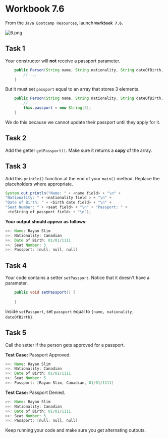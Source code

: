 # Workbook 7.6

From the `Java Bootcamp Resources`, launch **`Workbook 7.6`**.

![6.png](https://firebasestorage.googleapis.com/v0/b/learnthepart-75aed.appspot.com/o/images%2Ffbeacc15-b89a-4783-a96f-280dbe6aca26?alt=media&token=8966c00c-5804-494a-a84a-d88cc3c0fc73)

## **Task 1**

Your constructor will **not** receive a passport parameter. 
```java
    public Person(String name, String nationality, String dateOfBirth, int seatNumber) {
        // ...
    }
```
But it must set `passport` equal to an array that stores 3 elements.

```java
    public Person(String name, String nationality, String dateOfBirth, int seatNumber) {
        // ...
        this.passport = new String[3];
    }
```
We do this because we cannot update their passport until they apply for it.

## **Task 2**

Add the getter `getPassport()`. Make sure it returns a **copy** of the array.

## Task 3
Add this `println()` function at the end of your `main()` method. Replace the placeholders where appropriate.
```java
System.out.println("Name: " + <name field> + "\n" + 
"Nationality: " + <nationality field > + "\n" + 
"Date of Birth: " + <birth date field> + "\n" +
"Seat Number: " + <seat field> + "\n" + "Passport: " +
 <toString of passport field> + "\n");
```


**Your output should appear as follows:**

```java
>>﻿: Name: Rayan Slim
>>﻿: Nationality: Canadian
>>﻿: Date of Birth: 01﻿/﻿01﻿/﻿1111
>>﻿: Seat Number: 5
>>﻿: Passport: [﻿null﻿, null﻿, null﻿]
```

**Task 4**
-------------------
Your code contains a setter `setPassport`. Notice that it doesn't have a parameter.
```java
    public void setPassport() {
        
    }
```
Inside `setPassport`, set `passport` equal to  `{name, nationality, dateOfBirth}`.

**Task 5**
----------------------------

Call the setter if the person gets approved for a passport.

**Test Case:** Passport Approved.

```java
>>﻿: Name: Rayan Slim
>>﻿: Nationality: Canadian
>>﻿: Date of Birth: 01﻿/﻿01﻿/﻿1111
>>﻿: Seat Number: 5
﻿>>﻿: Passport: [Rayan Sl﻿im, Canadian, 01/01/1111]
```

**Test Case:** Passport Denied.

```java
>>﻿: Name: Rayan Slim
>>﻿: Nationality: Canadian
>>﻿: Date of Birth: 01﻿/﻿01﻿/﻿1111
>>﻿: Seat Number: 5
>>﻿: Passport: [﻿null﻿, null﻿, null﻿]
```

Keep running your code and make sure you get alternating outputs.
